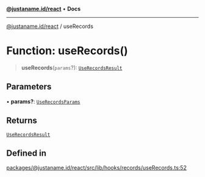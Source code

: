 [**@justaname.id/react**](../README.md) • **Docs**

***

[@justaname.id/react](../globals.md) / useRecords

# Function: useRecords()

> **useRecords**(`params`?): [`UseRecordsResult`](../interfaces/UseRecordsResult.md)

## Parameters

• **params?**: [`UseRecordsParams`](../interfaces/UseRecordsParams.md)

## Returns

[`UseRecordsResult`](../interfaces/UseRecordsResult.md)

## Defined in

[packages/@justaname.id/react/src/lib/hooks/records/useRecords.ts:52](https://github.com/JustaName-id/JustaName-sdk/blob/dc845c10af242e3ca87d95ef392516ac0bfa8b95/packages/@justaname.id/react/src/lib/hooks/records/useRecords.ts#L52)
